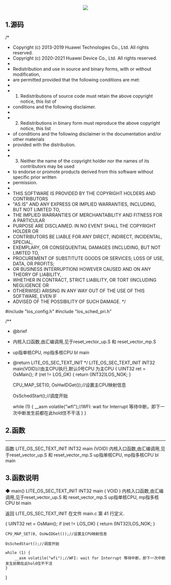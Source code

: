 <p align = "center">
 <img src = "https://readme-typing-svg.demolab.com?font=Fira+Code&pause=1000&color=18D4F7&width=435&lines=Harmony+main%E5%87%BD%E6%95%B0%E5%88%86%E6%9E%90-Huawei%EF%BC%81">
  </p>
  
 <h2>1.源码</h2>
  <p align = "center">
 
 /*
 * Copyright (c) 2013-2019 Huawei Technologies Co., Ltd. All rights reserved.
 * Copyright (c) 2020-2021 Huawei Device Co., Ltd. All rights reserved.
 *
 * Redistribution and use in source and binary forms, with or without modification,
 * are permitted provided that the following conditions are met:
 *
 * 1. Redistributions of source code must retain the above copyright notice, this list of
 *    conditions and the following disclaimer.
 *
 * 2. Redistributions in binary form must reproduce the above copyright notice, this list
 *    of conditions and the following disclaimer in the documentation and/or other materials
 *    provided with the distribution.
 *
 * 3. Neither the name of the copyright holder nor the names of its contributors may be used
 *    to endorse or promote products derived from this software without specific prior written
 *    permission.
 *
 * THIS SOFTWARE IS PROVIDED BY THE COPYRIGHT HOLDERS AND CONTRIBUTORS
 * "AS IS" AND ANY EXPRESS OR IMPLIED WARRANTIES, INCLUDING, BUT NOT LIMITED TO,
 * THE IMPLIED WARRANTIES OF MERCHANTABILITY AND FITNESS FOR A PARTICULAR
 * PURPOSE ARE DISCLAIMED. IN NO EVENT SHALL THE COPYRIGHT HOLDER OR
 * CONTRIBUTORS BE LIABLE FOR ANY DIRECT, INDIRECT, INCIDENTAL, SPECIAL,
 * EXEMPLARY, OR CONSEQUENTIAL DAMAGES (INCLUDING, BUT NOT LIMITED TO,
 * PROCUREMENT OF SUBSTITUTE GOODS OR SERVICES; LOSS OF USE, DATA, OR PROFITS;
 * OR BUSINESS INTERRUPTION) HOWEVER CAUSED AND ON ANY THEORY OF LIABILITY,
 * WHETHER IN CONTRACT, STRICT LIABILITY, OR TORT (INCLUDING NEGLIGENCE OR
 * OTHERWISE) ARISING IN ANY WAY OUT OF THE USE OF THIS SOFTWARE, EVEN IF
 * ADVISED OF THE POSSIBILITY OF SUCH DAMAGE.
 */
 
#include "los_config.h"
#include "los_sched_pri.h"
 
/**
 * @brief 
 * 内核入口函数,由汇编调用,见于reset_vector_up.S 和 reset_vector_mp.S 
 * up指单核CPU, mp指多核CPU bl        main
 * @return LITE_OS_SEC_TEXT_INIT 
 */
LITE_OS_SEC_TEXT_INIT INT32 main(VOID)//由主CPU执行,默认0号CPU 为主CPU 
{
    UINT32 ret = OsMain();
    if (ret != LOS_OK) {
        return (INT32)LOS_NOK;
    }
 
    CPU_MAP_SET(0, OsHwIDGet());//设置主CPU映射信息
 
    OsSchedStart();//调度开始
 
    while (1) {
        __asm volatile("wfi");//WFI: wait for Interrupt 等待中断，即下一次中断发生前都在此hold住不干活
    }
}
</p>
 <h2>2.函数</h2>
 <hr>
 <p>函数
LITE_OS_SEC_TEXT_INIT INT32 	main (VOID)
 	内核入口函数,由汇编调用,见于reset_vector_up.S 和 reset_vector_mp.S up指单核CPU, mp指多核CPU bl main
 </p>
 <h2>3.函数说明</h2>
 <p>
 ◆ main()
LITE_OS_SEC_TEXT_INIT INT32 main	(	VOID 		)	
内核入口函数,由汇编调用,见于reset_vector_up.S 和 reset_vector_mp.S up指单核CPU, mp指多核CPU bl main

返回
LITE_OS_SEC_TEXT_INIT
在文件 main.c 第 41 行定义.

{
    UINT32 ret = OsMain();
    if (ret != LOS_OK) {
        return (INT32)LOS_NOK;
    }
 
    CPU_MAP_SET(0, OsHwIDGet());//设置主CPU映射信息
 
    OsSchedStart();//调度开始
 
    while (1) {
        __asm volatile("wfi");//WFI: wait for Interrupt 等待中断，即下一次中断发生前都在此hold住不干活
    }
}
 </p>
